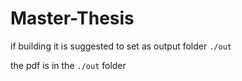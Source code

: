 # Master-Thesis

if building it is suggested to set as output folder `./out`

the pdf is in the `./out` folder